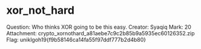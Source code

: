 # xor_not_hard

Question: Who thinks XOR going to be this easy.
Creator: Syaqiq
Mark: 20
Attachment: crypto_xornothard_a81aebe7c9c2b85b9a5935ec60126352.zip
Flag: uniklgoh19{f9b58146ca14fa55f97ddf777b2d4b80}
